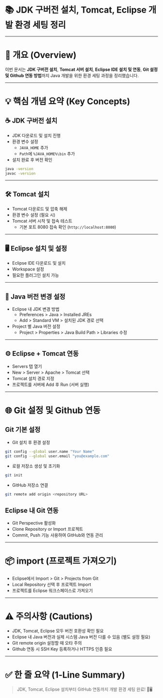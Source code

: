 # 📚 JDK 구버전 설치, Tomcat, Eclipse 개발 환경 세팅 정리

---

# 📌 개요 (Overview)

이번 문서는 **JDK 구버전 설치**, **Tomcat 서버 설치**, **Eclipse IDE 설치 및 연동**, **Git 설정 및 Github 연동 방법**까지 Java 개발을 위한 환경 세팅 과정을 정리했습니다.

---

# 💡 핵심 개념 요약 (Key Concepts)

## ☕ JDK 구버전 설치

- JDK 다운로드 및 설치 진행
- 환경 변수 설정
    - `JAVA_HOME` 추가
    - `Path`에 `%JAVA_HOME%\bin` 추가
- 설치 완료 후 버전 확인
```bash
java -version
javac -version
```

---

## 🛠️ Tomcat 설치

- Tomcat 다운로드 및 압축 해제
- 환경 변수 설정 (필요 시)
- Tomcat 서버 시작 및 접속 테스트
    - 기본 포트 8080 접속 확인 (`http://localhost:8080`)

---

## 🖥️ Eclipse 설치 및 설정

- Eclipse IDE 다운로드 및 설치
- Workspace 설정
- 필요한 플러그인 설치 가능

---

## 🔁 Java 버전 변경 설정

- Eclipse 내 JDK 변경 방법
    - Preferences > Java > Installed JREs
    - Add > Standard VM > 설치된 JDK 경로 선택
- Project 별 Java 버전 설정
    - Project > Properties > Java Build Path > Libraries 수정

---

## ⚙️ Eclipse + Tomcat 연동

- Servers 탭 열기
- New > Server > Apache > Tomcat 선택
- Tomcat 설치 경로 지정
- 프로젝트를 서버에 Add 후 Run (서버 실행)

---

# 🌐 Git 설정 및 Github 연동

## Git 기본 설정

- Git 설치 후 환경 설정
```bash
git config --global user.name "Your Name"
git config --global user.email "you@example.com"
```
- 로컬 저장소 생성 및 초기화
```bash
git init
```
- GitHub 저장소 연결
```bash
git remote add origin <repository URL>
```

## Eclipse 내 Git 연동

- Git Perspective 활성화
- Clone Repository or Import 프로젝트
- Commit, Push 기능 사용하여 GitHub와 연동 관리

---

# 📦 import (프로젝트 가져오기)

- Eclipse에서 Import > Git > Projects from Git
- Local Repository 선택 후 프로젝트 Import
- 프로젝트를 Eclipse 워크스페이스로 가져오기

---

# ⚠ 주의사항 (Cautions)

- JDK, Tomcat, Eclipse 모두 버전 호환성 확인 필요
- Eclipse 내 Java 버전과 실제 시스템 Java 버전 다를 수 있음 (별도 설정 필요)
- Git remote origin 설정할 때 오타 주의
- Github 연동 시 SSH Key 등록하거나 HTTPS 인증 필요

---

# ✅ 한 줄 요약 (1-Line Summary)

> JDK, Tomcat, Eclipse 설치부터 GitHub 연동까지 개발 환경 세팅 완료! 🚀🖥️
~~~

